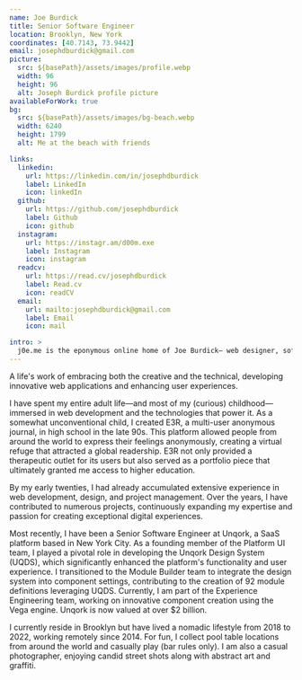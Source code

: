 ```yaml
---
name: Joe Burdick
title: Senior Software Engineer
location: Brooklyn, New York
coordinates: [40.7143, 73.9442]
email: josephdburdick@gmail.com
picture:
  src: ${basePath}/assets/images/profile.webp
  width: 96
  height: 96
  alt: Joseph Burdick profile picture
availableForWork: true
bg:
  src: ${basePath}/assets/images/bg-beach.webp
  width: 6240
  height: 1799
  alt: Me at the beach with friends

links:
  linkedin:
    url: https://linkedin.com/in/josephdburdick
    label: LinkedIn
    icon: linkedIn
  github:
    url: https://github.com/josephdburdick
    label: Github
    icon: github
  instagram:
    url: https://instagr.am/d00m.exe
    label: Instagram
    icon: instagram
  readcv:
    url: https://read.cv/josephdburdick
    label: Read.cv
    icon: readCV
  email:
    url: mailto:josephdburdick@gmail.com
    label: Email
    icon: mail

intro: >
  j0e.me is the eponymous online home of Joe Burdick— web designer, software engineer, leader, and photographer.
---
```


A life's work of embracing both the creative and the technical, developing innovative web
applications and enhancing user experiences.

I have spent my entire adult life—and most of my (curious) childhood—immersed in web development and
the technologies that power it. As a somewhat unconventional child, I created E3R, a multi-user
anonymous journal, in high school in the late 90s. This platform allowed people from around the
world to express their feelings anonymously, creating a virtual refuge that attracted a
global readership. E3R not only provided a therapeutic outlet for its users but also served as a
portfolio piece that ultimately granted me access to higher education.

By my early twenties, I had already accumulated extensive experience in web development, design,
and project management. Over the years, I have contributed to numerous projects, continuously
expanding my expertise and passion for creating exceptional digital experiences.

Most recently, I have been a Senior Software Engineer at Unqork, a SaaS platform based in New York City.
As a founding member of the Platform UI team, I played a pivotal role in developing the
Unqork Design System (UQDS), which significantly enhanced the platform's functionality and user experience.
I transitioned to the Module Builder team to integrate the design system into component settings,
contributing to the creation of 92 module definitions leveraging UQDS. Currently, I am part of
the Experience Engineering team, working on innovative component creation using the Vega engine.
Unqork is now valued at over $2 billion.

I currently reside in Brooklyn but have lived a nomadic lifestyle from 2018 to 2022,
working remotely since 2014. For fun, I collect pool table locations from around the world
and casually play (bar rules only). I am also a casual photographer, enjoying candid street
shots along with abstract art and graffiti.
